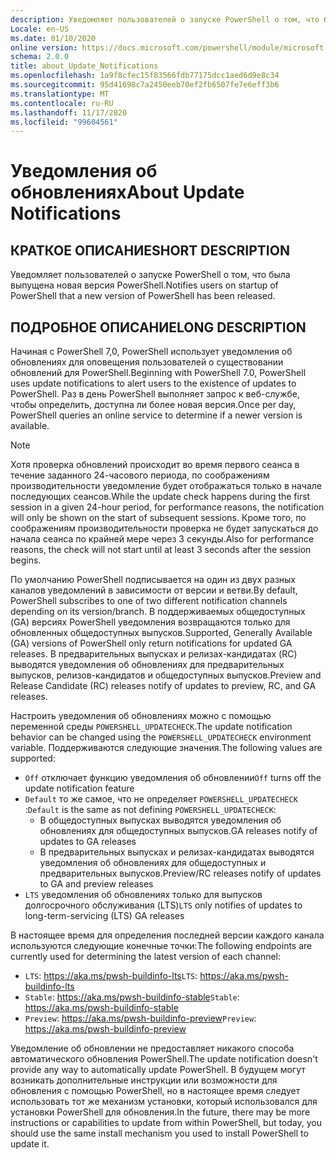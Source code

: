 ```yaml
---
description: Уведомляет пользователей о запуске PowerShell о том, что была выпущена новая версия PowerShell.
Locale: en-US
ms.date: 01/10/2020
online version: https://docs.microsoft.com/powershell/module/microsoft.powershell.core/about/about_update_notifications?view=powershell-7.2&WT.mc_id=ps-gethelp
schema: 2.0.0
title: about_Update_Notifications
ms.openlocfilehash: 1a9f8cfec15f83566fdb77175dcc1aed6d9e8c34
ms.sourcegitcommit: 95d41698c7a2450eeb70ef2fb6507fe7e6eff3b6
ms.translationtype: MT
ms.contentlocale: ru-RU
ms.lasthandoff: 11/17/2020
ms.locfileid: "99604561"
---
```

# <a name="about-update-notifications"></a><span data-ttu-id="1511c-103">Уведомления об обновлениях</span><span class="sxs-lookup"><span data-stu-id="1511c-103">About Update Notifications</span></span>

## <a name="short-description"></a><span data-ttu-id="1511c-104">КРАТКОЕ ОПИСАНИЕ</span><span class="sxs-lookup"><span data-stu-id="1511c-104">SHORT DESCRIPTION</span></span>

<span data-ttu-id="1511c-105">Уведомляет пользователей о запуске PowerShell о том, что была выпущена новая версия PowerShell.</span><span class="sxs-lookup"><span data-stu-id="1511c-105">Notifies users on startup of PowerShell that a new version of PowerShell has been released.</span></span>

## <a name="long-description"></a><span data-ttu-id="1511c-106">ПОДРОБНОЕ ОПИСАНИЕ</span><span class="sxs-lookup"><span data-stu-id="1511c-106">LONG DESCRIPTION</span></span>

<span data-ttu-id="1511c-107">Начиная с PowerShell 7,0, PowerShell использует уведомления об обновлениях для оповещения пользователей о существовании обновлений для PowerShell.</span><span class="sxs-lookup"><span data-stu-id="1511c-107">Beginning with PowerShell 7.0, PowerShell uses update notifications to alert users to the existence of updates to PowerShell.</span></span> <span data-ttu-id="1511c-108">Раз в день PowerShell выполняет запрос к веб-службе, чтобы определить, доступна ли более новая версия.</span><span class="sxs-lookup"><span data-stu-id="1511c-108">Once per day, PowerShell queries an online service to determine if a newer version is available.</span></span>

> [!NOTE]
> <span data-ttu-id="1511c-109">Хотя проверка обновлений происходит во время первого сеанса в течение заданного 24-часового периода, по соображениям производительности уведомление будет отображаться только в начале последующих сеансов.</span><span class="sxs-lookup"><span data-stu-id="1511c-109">While the update check happens during the first session in a given 24-hour period, for performance reasons, the notification will only be shown on the start of subsequent sessions.</span></span> <span data-ttu-id="1511c-110">Кроме того, по соображениям производительности проверка не будет запускаться до начала сеанса по крайней мере через 3 секунды.</span><span class="sxs-lookup"><span data-stu-id="1511c-110">Also for performance reasons, the check will not start until at least 3 seconds after the session begins.</span></span>

<span data-ttu-id="1511c-111">По умолчанию PowerShell подписывается на один из двух разных каналов уведомлений в зависимости от версии и ветви.</span><span class="sxs-lookup"><span data-stu-id="1511c-111">By default, PowerShell subscribes to one of two different notification channels depending on its version/branch.</span></span> <span data-ttu-id="1511c-112">В поддерживаемых общедоступных (GA) версиях PowerShell уведомления возвращаются только для обновленных общедоступных выпусков.</span><span class="sxs-lookup"><span data-stu-id="1511c-112">Supported, Generally Available (GA) versions of PowerShell only return notifications for updated GA releases.</span></span> <span data-ttu-id="1511c-113">В предварительных выпусках и релизах-кандидатах (RC) выводятся уведомления об обновлениях для предварительных выпусков, релизов-кандидатов и общедоступных выпусков.</span><span class="sxs-lookup"><span data-stu-id="1511c-113">Preview and Release Candidate (RC) releases notify of updates to preview, RC, and GA releases.</span></span>

<span data-ttu-id="1511c-114">Настроить уведомления об обновлениях можно с помощью переменной среды `POWERSHELL_UPDATECHECK`.</span><span class="sxs-lookup"><span data-stu-id="1511c-114">The update notification behavior can be changed using the `POWERSHELL_UPDATECHECK` environment variable.</span></span> <span data-ttu-id="1511c-115">Поддерживаются следующие значения.</span><span class="sxs-lookup"><span data-stu-id="1511c-115">The following values are supported:</span></span>

- <span data-ttu-id="1511c-116">`Off` отключает функцию уведомления об обновлении</span><span class="sxs-lookup"><span data-stu-id="1511c-116">`Off` turns off the update notification feature</span></span>
- <span data-ttu-id="1511c-117">`Default` то же самое, что не определяет `POWERSHELL_UPDATECHECK` :</span><span class="sxs-lookup"><span data-stu-id="1511c-117">`Default` is the same as not defining `POWERSHELL_UPDATECHECK`:</span></span>
  - <span data-ttu-id="1511c-118">В общедоступных выпусках выводятся уведомления об обновлениях для общедоступных выпусков.</span><span class="sxs-lookup"><span data-stu-id="1511c-118">GA releases notify of updates to GA releases</span></span>
  - <span data-ttu-id="1511c-119">В предварительных выпусках и релизах-кандидатах выводятся уведомления об обновлениях для общедоступных и предварительных выпусков.</span><span class="sxs-lookup"><span data-stu-id="1511c-119">Preview/RC releases notify of updates to GA and preview releases</span></span>
- <span data-ttu-id="1511c-120">`LTS` уведомления об обновлениях только для выпусков долгосрочного обслуживания (LTS)</span><span class="sxs-lookup"><span data-stu-id="1511c-120">`LTS` only notifies of updates to long-term-servicing (LTS) GA releases</span></span>

<span data-ttu-id="1511c-121">В настоящее время для определения последней версии каждого канала используются следующие конечные точки:</span><span class="sxs-lookup"><span data-stu-id="1511c-121">The following endpoints are currently used for determining the latest version of each channel:</span></span>

- <span data-ttu-id="1511c-122">`LTS`: https://aka.ms/pwsh-buildinfo-lts</span><span class="sxs-lookup"><span data-stu-id="1511c-122">`LTS`: https://aka.ms/pwsh-buildinfo-lts</span></span>
- <span data-ttu-id="1511c-123">`Stable`: https://aka.ms/pwsh-buildinfo-stable</span><span class="sxs-lookup"><span data-stu-id="1511c-123">`Stable`: https://aka.ms/pwsh-buildinfo-stable</span></span>
- <span data-ttu-id="1511c-124">`Preview`: https://aka.ms/pwsh-buildinfo-preview</span><span class="sxs-lookup"><span data-stu-id="1511c-124">`Preview`: https://aka.ms/pwsh-buildinfo-preview</span></span>

<span data-ttu-id="1511c-125">Уведомление об обновлении не предоставляет никакого способа автоматического обновления PowerShell.</span><span class="sxs-lookup"><span data-stu-id="1511c-125">The update notification doesn't provide any way to automatically update PowerShell.</span></span> <span data-ttu-id="1511c-126">В будущем могут возникать дополнительные инструкции или возможности для обновления с помощью PowerShell, но в настоящее время следует использовать тот же механизм установки, который использовался для установки PowerShell для обновления.</span><span class="sxs-lookup"><span data-stu-id="1511c-126">In the future, there may be more instructions or capabilities to update from within PowerShell, but today, you should use the same install mechanism you used to install PowerShell to update it.</span></span>

